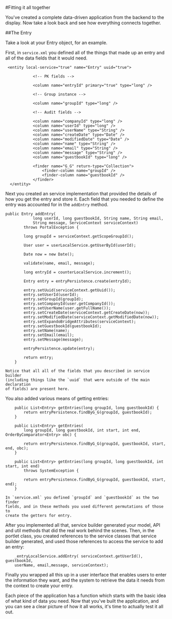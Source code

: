 #Fitting it all together

You've created a complete data-driven application from the backend to the 
display. Now take a look back and see how everything connects together.

##The Entry

Take a look at your Entry object, for an example.

First, in `service.xml` you defined all of the things that made up an entry
and all of the data fields that it would need.
	
	 <entity local-service="true" name="Entry" uuid="true">

	 			<!-- PK fields -->

	 			<column name="entryId" primary="true" type="long" />

	 			<!-- Group instance -->

	 			<column name="groupId" type="long" />

	 			<!-- Audit fields -->

	 			<column name="companyId" type="long" />
	 			<column name="userId" type="long" />
	 			<column name="userName" type="String" />
	 			<column name="createDate" type="Date" />
	 			<column name="modifiedDate" type="Date" />
	 			<column name="name" type="String" />
	 			<column name="email" type="String" />
	 			<column name="message" type="String" />
	 			<column name="guestbookId" type="long" />

	 			<finder name="G_G" return-type="Collection">
	 				<finder-column name="groupId" />
	 				<finder-column name="guestbookId" />
	 			</finder>
	  </entity>
	
Next you created an service implementation that provided the details of how
you get the entry and store it. Each field that you needed to define the 
entry was accounted for in the `addEntry` method.
	
	public Entry addEntry(
				long userId, long guestbookId, String name, String email,
				String message, ServiceContext serviceContext)
			throws PortalException {

			long groupId = serviceContext.getScopeGroupId();

			User user = userLocalService.getUserById(userId);

			Date now = new Date();

			validate(name, email, message);

			long entryId = counterLocalService.increment();

			Entry entry = entryPersistence.create(entryId);

			entry.setUuid(serviceContext.getUuid());
			entry.setUserId(userId);
			entry.setGroupId(groupId);
			entry.setCompanyId(user.getCompanyId());
			entry.setUserName(user.getFullName());
			entry.setCreateDate(serviceContext.getCreateDate(now));
			entry.setModifiedDate(serviceContext.getModifiedDate(now));
			entry.setExpandoBridgeAttributes(serviceContext);
			entry.setGuestbookId(guestbookId);
			entry.setName(name);
			entry.setEmail(email);
			entry.setMessage(message);
		
			entryPersistence.update(entry);

			return entry;
		}
	
	Notice that all all of the fields that you described in service builder 
	(including things like the `uuid` that were outside of the main declaration 
	of fields) are present here.
	
You also added various means of getting entries:

	    public List<Entry> getEntries(long groupId, long guestbookId) {
			return entryPersistence.findByG_G(groupId, guestbookId);
		}

		public List<Entry> getEntries(
			long groupId, long guestbookId, int start, int end, OrderByComparator<Entry> obc) {

			return entryPersistence.findByG_G(groupId, guestbookId, start, end, obc);
		}
	
		public List<Entry> getEntries(long groupId, long guestbookId, int start, int end)
			throws SystemException {

		    return entryPersistence.findByG_G(groupId, guestbookId, start, end);
		}
	
	In `service.xml` you defined `groupId` and `guestbookId` as the two finder 
	fields, and in these methods you used different permutations of those to
	create the getters for entry.

After you implemented all that, service builder generated your model, API 
and util methods that did the real work behind the scenes. Then, in the portlet 
class, you created references to the service classes that service builder 
generated, and used those references to access the service to add an entry:
	
	    _entryLocalService.addEntry( serviceContext.getUserId(), guestbookId, 
	    userName, email,message, serviceContext);
	
Finally you wrapped all this up in a user interface that enables users to 
enter the information they want, and the system to retrieve the data it
needs from the context to create your entry.

Each piece of the application has a function which starts with the basic idea 
of what kind of data you need. Now that you've built the application, and you
can see a clear picture of how it all works, it's time to actually test it all 
out.
